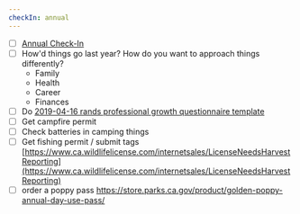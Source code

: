 ```yaml
---
checkIn: annual
---
```

- [ ] [Annual Check-In](Annual%20Check-In.md)
- [ ] How'd things go last year? How do you want to approach things differently?
	- Family
	- Health
	- Career
	- Finances
- [ ] Do [2019-04-16 rands professional growth questionnaire template](2019-04-16%20rands%20professional%20growth%20questionnaire%20template.md)
- [ ] Get campfire permit
- [ ] Check batteries in camping things
- [ ] Get fishing permit / submit tags [https://www.ca.wildlifelicense.com/internetsales/LicenseNeedsHarvestReporting](https://www.ca.wildlifelicense.com/internetsales/LicenseNeedsHarvestReporting)
- [ ] order a poppy pass https://store.parks.ca.gov/product/golden-poppy-annual-day-use-pass/